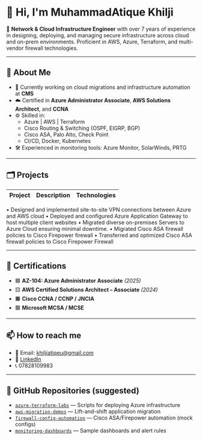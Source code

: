 # 👋 Hi, I'm MuhammadAtique Khilji

🔧 **Network & Cloud Infrastructure Engineer** with over 7 years of experience in designing, deploying, and managing secure infrastructure across cloud and on-prem environments. Proficient in AWS, Azure, Terraform, and multi-vendor firewall technologies.

---

## 🚀 About Me

- 🔭 Currently working on cloud migrations and infrastructure automation at **CMS**
- ☁️ Certified in **Azure Administrator Associate**, **AWS Solutions Architect**, and **CCNA**
- ⚙️ Skilled in:
  - Azure | AWS | Terraform
  - Cisco Routing & Switching (OSPF, EIGRP, BGP)
  - Cisco ASA, Palo Alto, Check Point
  - CI/CD, Docker, Kubernetes
- 🛠️ Experienced in monitoring tools: Azure Monitor, SolarWinds, PRTG

---

## 🗂️ Projects

| Project | Description | Technologies |
|--------|-------------|--------------|
•	Designed and implemented site-to-site VPN connections between Azure and AWS cloud 
•	Deployed and configured Azure Application Gateway to host multiple client websites
•	Migrated diverse on-premises Servers to Azure Cloud ensuring minimal downtime.
•	Migrated Cisco ASA firewall policies to Cisco Firepower firewall 
•	Transferred and optimized Cisco ASA firewall policies to Cisco Firepower Firewall

---

## 📜 Certifications

- 🟦 **AZ-104: Azure Administrator Associate** *(2025)*
- 🟨 **AWS Certified Solutions Architect – Associate** *(2024)*
- 🟧 **Cisco CCNA / CCNP / JNCIA**
- 🟩 **Microsoft MCSA / MCSE**

---

## 📫 How to reach me

- 📧 Email: khiljiatiqeu@gmail.com
- 🔗 [LinkedIn](www.linkedin.com/in/muhammad-khilji)
- 📞 07828109983

---

## 📁 GitHub Repositories (suggested)

- [`azure-terraform-labs`](https://github.com/yourusername/azure-terraform-labs) — Scripts for deploying Azure infrastructure
- [`aws-migration-demos`](https://github.com/yourusername/aws-migration-demos) — Lift-and-shift application migration
- [`firewall-config-automation`](https://github.com/yourusername/firewall-config-automation) — Cisco ASA/Firepower automation (mock configs)
- [`monitoring-dashboards`](https://github.com/yourusername/monitoring-dashboards) — Sample dashboards and alert rules
